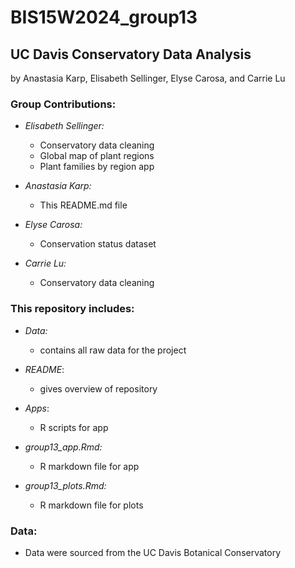 # BIS15W2024_group13  
## UC Davis Conservatory Data Analysis  
by Anastasia Karp, Elisabeth Sellinger, Elyse Carosa, and Carrie Lu  


### Group Contributions:  
- *Elisabeth Sellinger:*  
  - Conservatory data cleaning
  - Global map of plant regions  
  - Plant families by region app  
  
- *Anastasia Karp:*  
  - This README.md file  
  
- *Elyse Carosa:*  
  - Conservation status dataset  

- *Carrie Lu:*  
  - Conservatory data cleaning  


### This repository includes:
- *Data:*  
  - contains all raw data for the project
  
- *README*:  
  - gives overview of repository  
  
- *Apps*:
  - R scripts for app  
  
- *group13_app.Rmd:*  
  - R markdown file for app  

- *group13_plots.Rmd:*
   - R markdown file for plots
   
### Data:
- Data were sourced from the UC Davis Botanical Conservatory
